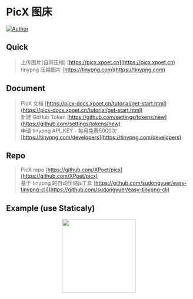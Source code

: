 # PicX 图床

[![Author](https://img.shields.io/badge/author-odinlin-blue.svg)](https://github.com/topazur)

## Quick

> 上传图片(自带压缩) [https://picx.xpoet.cn](https://picx.xpoet.cn) <br />
> tinypng 压缩图片 [https://tinypng.com](https://tinypng.com)

## Document

> PicX 文档 [https://picx-docs.xpoet.cn/tutorial/get-start.html](https://picx-docs.xpoet.cn/tutorial/get-start.html) <br />
> 新建 GitHub Token [https://github.com/settings/tokens/new](https://github.com/settings/tokens/new) <br />
> 申请 tinypng API_KEY - 每月免费5000次 [https://tinypng.com/developers](https://tinypng.com/developers) <br />

## Repo

> PicX repo [https://github.com/XPoet/picx](https://github.com/XPoet/picx)<br />
> 基于 tinypng 的自动压缩js工具 [https://github.com/sudongyuer/easy-tinypng-cli](https://github.com/sudongyuer/easy-tinypng-cli)<br />

## Example (use Staticaly)

<p align="center">
<img src="https://cdn.staticaly.com/gh/topazur/picx@main/pine-nut.png?raw=true" width="200"/>
</p>
